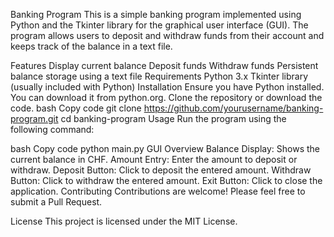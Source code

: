 Banking Program
This is a simple banking program implemented using Python and the Tkinter library for the graphical user interface (GUI). The program allows users to deposit and withdraw funds from their account and keeps track of the balance in a text file.

Features
Display current balance
Deposit funds
Withdraw funds
Persistent balance storage using a text file
Requirements
Python 3.x
Tkinter library (usually included with Python)
Installation
Ensure you have Python installed. You can download it from python.org.
Clone the repository or download the code.
bash
Copy code
git clone https://github.com/yourusername/banking-program.git
cd banking-program
Usage
Run the program using the following command:

bash
Copy code
python main.py
GUI Overview
Balance Display: Shows the current balance in CHF.
Amount Entry: Enter the amount to deposit or withdraw.
Deposit Button: Click to deposit the entered amount.
Withdraw Button: Click to withdraw the entered amount.
Exit Button: Click to close the application.
Contributing
Contributions are welcome! Please feel free to submit a Pull Request.

License
This project is licensed under the MIT License.


